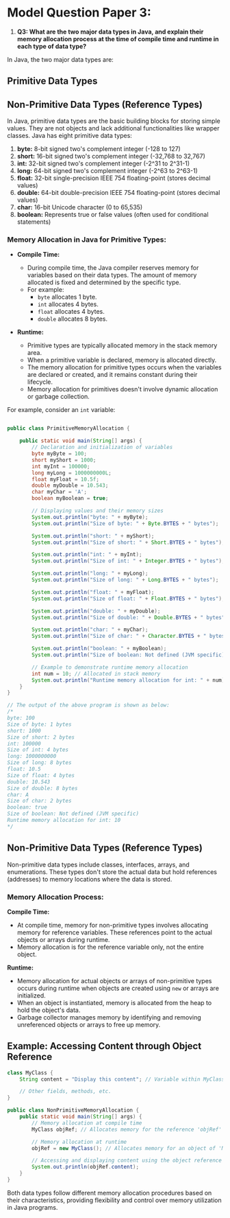 # Model Question Paper 3:

1. **Q3: What are the two major data types in Java, and explain their memory allocation process at the time of compile time and runtime in each type of data type?**

In Java, the two major data types are:

## Primitive Data Types
## Non-Primitive Data Types (Reference Types)

In Java, primitive data types are the basic building blocks for storing simple values. They are not objects and lack additional functionalities like wrapper classes. Java has eight primitive data types:

1. **byte:** 8-bit signed two's complement integer (-128 to 127)
2. **short:** 16-bit signed two's complement integer (-32,768 to 32,767)
3. **int:** 32-bit signed two's complement integer (-2^31 to 2^31-1)
4. **long:** 64-bit signed two's complement integer (-2^63 to 2^63-1)
5. **float:** 32-bit single-precision IEEE 754 floating-point (stores decimal values)
6. **double:** 64-bit double-precision IEEE 754 floating-point (stores decimal values)
7. **char:** 16-bit Unicode character (0 to 65,535)
8. **boolean:** Represents true or false values (often used for conditional statements)

### Memory Allocation in Java for Primitive Types:

- **Compile Time:**
    - During compile time, the Java compiler reserves memory for variables based on their data types. The amount of memory allocated is fixed and determined by the specific type.
    - For example:
        - `byte` allocates 1 byte.
        - `int` allocates 4 bytes.
        - `float` allocates 4 bytes.
        - `double` allocates 8 bytes.

- **Runtime:**
    - Primitive types are typically allocated memory in the stack memory area.
    - When a primitive variable is declared, memory is allocated directly.
    - The memory allocation for primitive types occurs when the variables are declared or created, and it remains constant during their lifecycle.
    - Memory allocation for primitives doesn't involve dynamic allocation or garbage collection.

For example, consider an `int` variable:

```java

public class PrimitiveMemoryAllocation {

    public static void main(String[] args) {
        // Declaration and initialization of variables
        byte myByte = 100;
        short myShort = 1000;
        int myInt = 100000;
        long myLong = 1000000000L;
        float myFloat = 10.5f;
        double myDouble = 10.543;
        char myChar = 'A';
        boolean myBoolean = true;

        // Displaying values and their memory sizes
        System.out.println("byte: " + myByte);
        System.out.println("Size of byte: " + Byte.BYTES + " bytes");

        System.out.println("short: " + myShort);
        System.out.println("Size of short: " + Short.BYTES + " bytes");

        System.out.println("int: " + myInt);
        System.out.println("Size of int: " + Integer.BYTES + " bytes");

        System.out.println("long: " + myLong);
        System.out.println("Size of long: " + Long.BYTES + " bytes");

        System.out.println("float: " + myFloat);
        System.out.println("Size of float: " + Float.BYTES + " bytes");

        System.out.println("double: " + myDouble);
        System.out.println("Size of double: " + Double.BYTES + " bytes");

        System.out.println("char: " + myChar);
        System.out.println("Size of char: " + Character.BYTES + " bytes");

        System.out.println("boolean: " + myBoolean);
        System.out.println("Size of boolean: Not defined (JVM specific)");

        // Example to demonstrate runtime memory allocation
        int num = 10; // Allocated in stack memory
        System.out.println("Runtime memory allocation for int: " + num);
    }
}

// The output of the above program is shown as below:
/*
byte: 100
Size of byte: 1 bytes
short: 1000
Size of short: 2 bytes
int: 100000
Size of int: 4 bytes
long: 1000000000
Size of long: 8 bytes
float: 10.5
Size of float: 4 bytes
double: 10.543
Size of double: 8 bytes
char: A
Size of char: 2 bytes
boolean: true
Size of boolean: Not defined (JVM specific)
Runtime memory allocation for int: 10
*/
```

## Non-Primitive Data Types (Reference Types)

Non-primitive data types include classes, interfaces, arrays, and enumerations. These types don't store the actual data but hold references (addresses) to memory locations where the data is stored.

### Memory Allocation Process:

**Compile Time:**
- At compile time, memory for non-primitive types involves allocating memory for reference variables. These references point to the actual objects or arrays during runtime.
- Memory allocation is for the reference variable only, not the entire object.

**Runtime:**
- Memory allocation for actual objects or arrays of non-primitive types occurs during runtime when objects are created using `new` or arrays are initialized.
- When an object is instantiated, memory is allocated from the heap to hold the object's data.
- Garbage collector manages memory by identifying and removing unreferenced objects or arrays to free up memory.

## Example: Accessing Content through Object Reference

```java
class MyClass {
    String content = "Display this content"; // Variable within MyClass

    // Other fields, methods, etc.
}

public class NonPrimitiveMemoryAllocation {
    public static void main(String[] args) {
        // Memory allocation at compile time
        MyClass objRef; // Allocates memory for the reference 'objRef' of type 'MyClass'

        // Memory allocation at runtime
        objRef = new MyClass(); // Allocates memory for an object of 'MyClass'

        // Accessing and displaying content using the object reference
        System.out.println(objRef.content);
    }
}
```

Both data types follow different memory allocation procedures based on their characteristics, providing flexibility and control over memory utilization in Java programs.